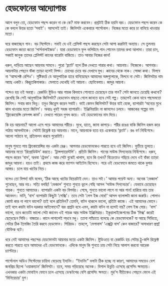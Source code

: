 # হেডফোনের আদ্যোপান্ত

আগে বলুন তো, হেডফোন পছন্দ করেন না কে কে? মাফ করবেন। প্রশ্নটাই ঠিক হয়নি বরং। হেডফোন পছন্দ করেন কে কে বললে উত্তর হতো ‘সবাই’। আসলেই তাই। জিনিসটা একেবারে পার্সোনাল। নিজের মতো করে চা বানিয়ে খাওয়ার মতো। 

ঘরে বাজাচ্ছেন গান। বড় সিস্টেমে। সবাই যে ওই প্লেলিস্ট পছন্দ করছেন সেটা আশা করাটাই অন্যায়। সে তুলনায় হেডফোন কতো কতো ‘পার্সনালাইজড’। যারা হেডফোনে ফুল ভলিউমে গান শোনেন তাদের কথা আলাদা। তারা চান, সব্বাই জানুক তাদের প্লেলিস্ট! কানের বারোটা বাজিয়ে। তাও আবার নিজের কান!

ধরুন, দাড়িয়ে আছেন আয়নার সামনে। পুরো ‘ফ্ল্যাট’ হলে ঠিক দেখতে পারার কথা। আয়নায়। নিজেকে। আপনার। আয়নাটার পেছনে বাঁকা ত্যাড়া হলেই বিপদ। চোখের চেয়ে বড় দেখাবে মুখ। কানের থেকে নাক। সোজা কথা। মিলবে না ‘আসপেক্ট রেশিও’। সৃষ্টিকর্তা যে আনুপাতিক হারে বানিয়েছেন আমাদের অঙ্গগুলোকে, মিলবে না সেটা। জিনিসটার নাম আছে একটা। কিম্ভুতকিমাকার। মেলাতে দেখেছি ওই আয়না। ছোটবেলায়। জাদুর আয়না। 

শব্দেও হয় ওই অবস্থা। রেকর্ডিং ষ্টুডিও আর গায়ক কিভাবে শোনাতে চেয়েছেন তার গান? সেটা জানতে চেয়েছি কখনো? রেখেছি কি সেই  আনুপাতিক জিনিসটা? হেডফোন বাছতে গেলে জানতে হবে সেই গল্প। তাহলেই কেনা যাবে পছন্দমতো জিনিস। সবার কান ভিন্ন। তবুও জিগ্গেস করেন সবাই। ভাই কেমন জিনিসটা? উত্তর যাই হোক, ব্যাপারটা ‘অন্যের মুখে ঝাল খাওয়ার মতো জিনিস’। অথচঃ খুবই সহজ ব্যাপারটা। ইঞ্জিনিয়ারিং না জানলেও চলবে। আজকের গল্পের নাম ‘ফ্রিকোয়েন্সি রেসপন্স কার্ভ’। দেখতে পারেন গুগল করে। ওই হেডফোনের নাম দিয়ে। 

কি হয় আয়নায়? আলো এসে পড়ে আমাদের শরীরে। মুখে, হাতে, জামা কাপড়ে। শরীর রঙের বাকি জিনিস হজম করে পাঠায় আসলটাকে। সেটাই রিফ্লেক্ট হয় আয়নায়। মানে, আয়নাকে হতে হয় একেবারে ‘ফ্ল্যাট’। রঙ বর্ণ নির্বিশেষে। আলো পাঠাবে যা, প্রতিফলন করবে পুরোটাই।   

মানুষ শুনতে পায় ফ্রিকোয়েন্সির বড় একটা রেঞ্জ। আপনার হেডফোনকেও পারতে হবে ওই জিনিস। ফুটিয়ে তুলতে। আয়নার মতো ‘রিপ্রোডিউস’ করতে। ‘ট্রান্সপ্যারেন্টলি’। প্রতিটা জিনিস। গানের সাউন্ড সিগনেচার নির্বিশেষে। ধরুন, পছন্দ করেন ‘বাস’, অথবা ‘ট্রেবল’। আর সেটা বুঝেই খালাস, হবে কি তখন? বিক্রেতাও গছিয়ে দেবে ওই বাঁকা ত্যাড়া জাদুর আয়না। হয়ও তাই। প্রথমে কাজ করে ফ্যাশন আইটেম হিসেবে। পরে ওই হেডফোনে জমতে থাকে ধুলার আস্তর। চলে যায় খাটের নিচে।

বলেও তো বিপদ! যদি বলেন, ‘ঠিক আছে খাটের নিচেরটাই দেন। তাও সই।’ আমার পয়েন্ট অন্য। অনেক ‘ভেজাল’ শুনেছেন, আর নয়। সত্যি বলছি! ‘ভেজাল’ শুনতে শুনতে ভুলে গেছি আসল ‘সাউন্ড সিগনেচার’। যেভাবে চেয়েছেন গায়ক। শুনতে আমাদের। ব্যাপারটা একটা বড় বিপর্যয়। শেষে, শুনতে ভালো লাগে না আর গান! হারিয়ে যায় তার আবেদন। মানি, ‘বাস’ ব্যাপারটা কিছুটা ‘সেক্সি’। তবে সেটা ‘লেস ইজ মোর!’ আসল ব্যালান্সটা জানা জরুরি। পোলাও কোর্মা কার না লাগে ভালো? তাই বলে প্রতিদিন? তেমনি, বাটন থাকলে ভালো, প্রতিটা কাজে। এই আমাদের ফোনে। তাই বলে কয়টা বাটন দরকার আইফোনে? বরং প্রশ্নটা হবে এমন, কয়টা বাটন না হলেই নয়? লেস ইজ মোর। ‘বাস’ ভালো, তবে কতোটা ভালো সেটা জানেন ওই গায়ক আর সাউন্ড ইঞ্জিনিয়ার। ইকুয়ালাইজেশনের ঠিক ‘মিক্স’ করেই ছেড়েছেন সিডি। বাজারে। কানে লাগালেই পড়বে মধু। ত্যানা প্যাঁচাতে বলেছে কে হেডফোনকে? যা আছে সিডিতে, সেটার ঠিক ইমেজিং তৈরি করবে হেডফোন। পিরিয়ড। তাহলে, ‘মেগাবাস’ ‘এক্সট্রা বাস’ কেন বাজারে? অসাধারণ প্রশ্ন! যৌক্তিক বটে। 

ধরে নেই আমাদের পছন্দের হেডফোনটা আয়নার মতো একটা জিনিস। ষ্টুডিওতে যা রেকর্ডিং হয় সেটার ট্রু-কপি রিফ্লেক্ট করতে পারতে হবে আমাদের এই হেডফোনকে।   এদিকে মানুষ কি শুনতে চায় সেটা নিয়ে আলাপ করবো আরেক চ্যাপ্টারে।  

পার্সোনাল অডিও সিস্টেমের চাহিদা বেড়েছে ইদানিং। “ইদানিং” বলাটা ঠিক হচ্ছে না কারণ, আমাদের সময়েও বেশ জনপ্রিয় ছিলো ‘ওয়াকম্যান’ জিনিসটা। তবে, সময় গড়িয়েছে অনেক। বিশাল উন্নতি এসেছে প্রসেসিং ক্ষমতায়। এখনকার একটা মোবাইল ফোনে চলে এসেছে ডেস্কটপের বেশি প্রসেসিং ক্ষমতা। মুর’স নীতিকেও পেছনে ফেলে এই ‘মিনিয়েচার’ যুগ। 



